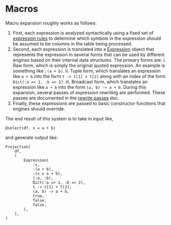 # Macros

Macro expansion roughly works as follows:

1. First, each expression is analyzed syntactically using a fixed set of
    [expression rules](https://github.com/johnmyleswhite/Volcanito.jl/blob/master/docs/expression_rules.md) to determine which symbols in
    the expression should be assumed to be columns in the table being processed.
2. Second, each expression is translated into a
    [Expression](expressions.md) object that represents the expression in
    several forms that can be used by different engines based on their internal
    data structures. The primary forms are:
    i. Raw form, which is simply the original quoted expression. An example
        is something like `:(a + b)`.
    ii. Tuple form, which translates an expression like `a + b` into the form
        `t -> t[1] + t[2]` along with an index of the form
        `Dict(:a => 1, :b => 2)`.
    iii. Broadcast form, which translates an expression like `a + b` into the
        form `(a, b) -> a + b`.
    During this expansion, several passes of expression rewriting are performed.
    These passes are documented in the [rewrite passes](rewrite_passes.md) doc.
3. Finally, these expressions are passed to basic constructor functions that
    engines should override.

The end result of this system is to take in input like,

```
@select(df, x = a + b)
```

and generate output like:

```
Projection(
    df,
    (
        Expression(
            :x,
            :(a + b),
            :(x = a + b),
            (:a, :b),
            Dict(:a => 1, :b => 2),
            t -> t[1] + t[2],
            (a, b) -> a + b,
            true,
            false,
            false,
        ),
    ),
)
```
